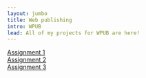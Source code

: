 ```yaml
---
layout: jumbo
title: Web publishing
intro: WPUB
lead: All of my projects for WPUB are here!
---
```


<div class="row mb-3">
<div class="col-md-4 text-center">
	<a class="btn btn-primary" href="https://github.com/mmio/mmio.github.io">Assignment 1</a>
</div>
<div class="col-md-4 text-center">
	<a class="btn btn-primary" href="assignment2">Assignment 2</a>
</div>
<div class="col-md-4 text-center">
	<a class="btn btn-primary" href="assignment3">Assignment 3</a>
</div>
</div>
